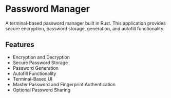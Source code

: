 # Password Manager

A terminal-based password manager built in Rust. This application provides secure encryption, password storage, generation, and autofill functionality.

## Features
- Encryption and Decryption
- Secure Password Storage
- Password Generation
- Autofill Functionality
- Terminal-Based UI
- Master Password and Fingerprint Authentication
- Optional Password Sharing
